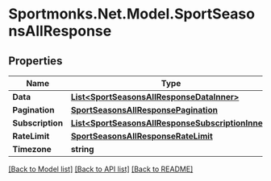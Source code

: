# Sportmonks.Net.Model.SportSeasonsAllResponse

## Properties

Name | Type | Description | Notes
------------ | ------------- | ------------- | -------------
**Data** | [**List&lt;SportSeasonsAllResponseDataInner&gt;**](SportSeasonsAllResponseDataInner.md) |  | [optional] 
**Pagination** | [**SportSeasonsAllResponsePagination**](SportSeasonsAllResponsePagination.md) |  | [optional] 
**Subscription** | [**List&lt;SportSeasonsAllResponseSubscriptionInner&gt;**](SportSeasonsAllResponseSubscriptionInner.md) |  | [optional] 
**RateLimit** | [**SportSeasonsAllResponseRateLimit**](SportSeasonsAllResponseRateLimit.md) |  | [optional] 
**Timezone** | **string** |  | [optional] 

[[Back to Model list]](../README.md#documentation-for-models) [[Back to API list]](../README.md#documentation-for-api-endpoints) [[Back to README]](../README.md)

